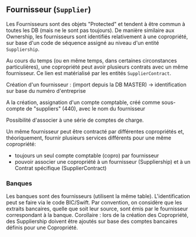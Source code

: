 ## Fournisseur (`Supplier`)

Les Fournisseurs sont des objets "Protected" et tendent à être commun à toutes les DB (mais ne le sont pas toujours).
De manière similaire aux Ownership, les fournisseurs sont identifiés relativement à une copropriété, sur base d'un code de séquence assigné au niveau d'un entité `Suppliership`.

Au cours du temps (ou en même temps, dans certaines circonstances particulières), une copropriété peut avoir plusieurs contrats avec un même fournisseur. Ce lien est matérialisé par les entités `SupplierContract`.


Création d'un fournisseur : 
(import depuis la DB MASTER)
-> identification sur base du numéro d'entreprise


A la création, assignation d'un compte comptable, créé comme sous-compte de "suppliers" (440), avec le nom du fournisseur

Possibilité d'associer à une série de comptes de charge.


Un même fournisseur peut être contracté par différentes copropriétés et, théoriquement, fournir plusieurs services différents pour une même copropriété:
* toujours un seul compte comptable (copro) par fournisseur
* pouvoir associer une copropriété à un fournisseur (Suppliership) et à un Contrat spécifique (SupplierContract)



### Banques

Les banques sont des fournisseurs (utilisent la même table).
L'identification peut se faire via le code BIC/Swift.
Par convention, on considère que les extraits bancaires, quelle que soit leur source, sont émis par le fournisseur correspondant à la banque.
Corollaire : lors de la création des Copropriété, des Suppliership doivent être ajoutés sur base des comptes bancaires définis pour une Copropriété.
